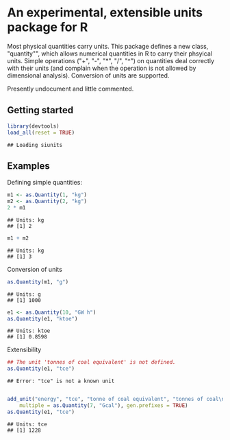An experimental, extensible units package for R
===============================================

Most physical quantities carry units. This package defines a new class, "quantity"", which allows numerical quantities in R to carry their phsyical units. Simple operations ("+", "-", "*", "/", "^") on quantities deal correctly with their units (and complain when the operation is not allowed by dimensional analysis). Conversion of units are supported. 

Presently undocument and little commented.

Getting started
---------------


```r
library(devtools)
load_all(reset = TRUE)
```

```
## Loading siunits
```


Examples
--------

Defining simple quantities:


```r
m1 <- as.Quantity(1, "kg")
m2 <- as.Quantity(2, "kg")
2 * m1
```

```
## Units: kg 
## [1] 2
```

```r
m1 + m2
```

```
## Units: kg 
## [1] 3
```


Conversion of units

```r
as.Quantity(m1, "g")
```

```
## Units: g 
## [1] 1000
```

```r
e1 <- as.Quantity(10, "GW h")
as.Quantity(e1, "ktoe")
```

```
## Units: ktoe 
## [1] 0.8598
```


Extensibility

```r
## The unit 'tonnes of coal equivalent' is not defined.
as.Quantity(e1, "tce")
```

```
## Error: "tce" is not a known unit
```

```r

add_unit("energy", "tce", "tonne of coal equivalent", "tonnes of coal\nequivalent", 
    multiple = as.Quantity(7, "Gcal"), gen.prefixes = TRUE)
as.Quantity(e1, "tce")
```

```
## Units: tce 
## [1] 1228
```

